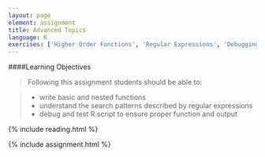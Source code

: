 ```yaml
---
layout: page
element: assignment
title: Advanced Topics
language: R
exercises: ['Higher Order Functions', 'Regular Expressions', 'Debugging', 'Tests']
---
```



####Learning Objectives

> Following this assignment students should be able to:

> - write basic and nested functions
> - understand the search patterns described by regular expressions
> - debug and test R script to ensure proper function and output 

{% include reading.html %}

{% include assignment.html %}
